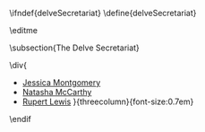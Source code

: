 \ifndef{delveSecretariat}
\define{delveSecretariat}

\editme

\subsection{The Delve Secretariat}

<style>
.threecolumn ul {
  columns: 3;
  -webkit-columns: 3;
  -moz-columns: 3;
}
</style>

\div{
* [Jessica Montgomery](https://rs-delve.github.io/people/jessica-montgomery.html)
* [Natasha McCarthy](https://rs-delve.github.io/people/natasha-mccarthy.html)
* [Rupert Lewis](https://rs-delve.github.io/people/people/natasha-mccarthy.html)
}{threecolumn}{font-size:0.7em}

\endif
